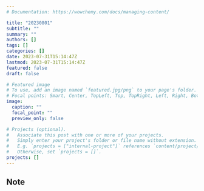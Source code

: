 ```yaml
---
# Documentation: https://wowchemy.com/docs/managing-content/

title: "20230801"
subtitle: ""
summary: ""
authors: []
tags: []
categories: []
date: 2023-07-31T15:14:47Z
lastmod: 2023-07-31T15:14:47Z
featured: false
draft: false

# Featured image
# To use, add an image named `featured.jpg/png` to your page's folder.
# Focal points: Smart, Center, TopLeft, Top, TopRight, Left, Right, BottomLeft, Bottom, BottomRight.
image:
  caption: ""
  focal_point: ""
  preview_only: false

# Projects (optional).
#   Associate this post with one or more of your projects.
#   Simply enter your project's folder or file name without extension.
#   E.g. `projects = ["internal-project"]` references `content/project/deep-learning/index.md`.
#   Otherwise, set `projects = []`.
projects: []
---
```


## Note

